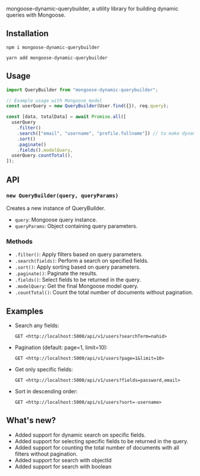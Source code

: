 mongoose-dynamic-querybuilder, a utility library for building dynamic queries with Mongoose.

## Installation

`npm i mongoose-dynamic-querybuilder
`

`yarn add mongoose-dynamic-querybuilder
`

## Usage

```jsx
import QueryBuilder from "mongoose-dynamic-querybuilder";

// Example usage with Mongoose model
const userQuery = new QueryBuilder(User.find({}), req.query);

const [data, totalData] = await Promise.all([
  userQuery
    .filter()
    .search(["email", "username", "profile.fullname"]) // to make dynamic search use like ['']
    .sort()
    .paginate()
    .fields().modelQuery,
  userQuery.countTotal(),
]);
```

## API

### `new QueryBuilder(query, queryParams)`

Creates a new instance of QueryBuilder.

- `query`: Mongoose query instance.
- `queryParams`: Object containing query parameters.

### Methods

- `.filter()`: Apply filters based on query parameters.
- `.search(fields)`: Perform a search on specified fields.
- `.sort()`: Apply sorting based on query parameters.
- `.paginate()`: Paginate the results.
- `.fields()`: Select fields to be returned in the query.
- `.modelQuery`: Get the final Mongoose model query.
- `.countTotal()`: Count the total number of documents without pagination.

## Examples

- Search any fields:

  ```
  GET <http://localhost:5000/api/v1/users?searchTerm=nahid>

  ```

- Pagination (default: page=1, limit=10):

  ```
  GET <http://localhost:5000/api/v1/users?page=1&limit=10>

  ```

- Get only specific fields:

  ```
  GET <http://localhost:5000/api/v1/users?fields=password,email>

  ```

- Sort in descending order:

  ```
  GET <http://localhost:5000/api/v1/users?sort=-username>

  ```

## What's new?

- Added support for dynamic search on specific fields.
- Added support for selecting specific fields to be returned in the query.
- Added support for counting the total number of documents with all filters without pagination.
- Added support for search with objectId
- Added support for search with boolean
